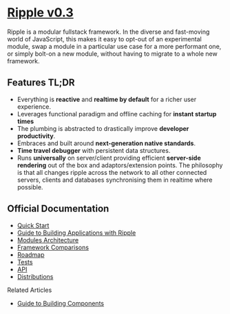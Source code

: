 # [Ripple v0.3](https://github.com/pemrouz/ripple)

Ripple is a modular fullstack framework. In the diverse and fast-moving world of JavaScript, this makes it easy to opt-out of an experimental module, swap a module in a particular use case for a more performant one, or simply bolt-on a new module, without having to migrate to a whole new framework.

## Features TL;DR

* Everything is **reactive** and **realtime by default** for a richer user experience. 
* Leverages functional paradigm and offline caching for **instant startup times**
* The plumbing is abstracted to drastically improve **developer productivity**. 
* Embraces and built around **next-generation native standards**.
* **Time travel debugger** with persistent data structures.
* Runs **universally** on server/client providing efficient **server-side rendering** out of the box and adaptors/extension points. The philosophy is that all changes ripple across the network to all other connected servers, clients and databases synchronising them in realtime where possible.
 
## Official Documentation

* [Quick Start](https://github.com/rijs/docs/blob/master/quick-start.md)
* [Guide to Building Applications with Ripple](https://github.com/rijs/docs/blob/master/primer.md)
* [Modules Architecture](https://github.com/rijs/docs/blob/master/architecture.md)
* [Framework Comparisons](https://github.com/rijs/docs/blob/master/comparisons.md)
* [Roadmap](https://github.com/rijs/docs/blob/master/roadmap.md)
* [Tests](https://github.com/rijs/docs/blob/master/tests.md)
* [API](https://github.com/rijs/docs/blob/master/api.md)
* [Distributions](https://github.com/rijs/docs/blob/master/distributions.md)

Related Articles

* [Guide to Building Components](https://github.com/rijs/docs/blob/master/components.md)
